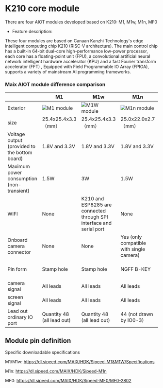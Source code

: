 # K210 core module

There are four AIOT modules developed based on K210: M1, M1w, M1n, MF0

- Feature description:

These four modules are based on Canaan Kanzhi Technology's edge intelligent computing chip K210 (RISC-V architecture). The main control chip has a built-in 64-bit dual-core high-performance low-power processor, each core has a floating-point unit (FPU), a convolutional artificial neural network intelligent hardware accelerator (KPU) and a fast Fourier transform accelerator (FFT) , Equipped with Field Programmable IO Array (FPIOA), supports a variety of mainstream AI programming frameworks.

### Maix AIOT module difference comparison

|                                               | M1                                                           | M1w                                                          | M1n                                                          | MF0                                                          |
| --------------------------------------------- | ------------------------------------------------------------ | ------------------------------------------------------------ | ------------------------------------------------------------ | ------------------------------------------------------------ |
| Exterior                                      | ![M1 module](../../assets/mf_module/m1_m1w/sipeed_m1_module.png) | ![M1W module](../../assets/mf_module/m1_m1w/sipeed_m1w_module.png) | ![M1n module](../../assets/mf_module/m1n/sipeed_m1n_module.png) | ![MF0 module](../../assets/mf_module/mf0_mf0dock/sipeed_mf0_module.png) |
| size                                          | 25.4x25.4x3.3（mm）                                          | 25.4x25.4x3.3（mm）                                          | 25.0x22.0x2.7（mm）                                          | 20.0x20.0x4.5（mm）                                          |
| Voltage output (provided to the bottom board) | 1.8V and 3.3V                                                | 1.8V and 3.3V                                                | 1.8V and 3.3V                                                | 3.3V                                                         |
| Maximum power consumption (non-transient)     | 1.5W                                                         | 3W                                                           | 1.5W                                                         | 1.5W                                                         |
| WIFI                                          | None                                                         | K210 and ESP8285 are connected through SPI interface and serial port | None                                                         | None                                                         |
| Onboard camera connector                      | None                                                         | None                                                         | Yes (only compatible with single camera)                     | Yes (only compatible with single camera)                     |
| Pin form                                      | Stamp hole                                                   | Stamp hole                                                   | NGFF  B-KEY                                                  | 2.54mm pitch through pad + SMD pad                           |
| camera signal                                 | All leads                                                    | All leads                                                    | All leads                                                    | None                                                         |
| screen signal                                 | All leads                                                    | All leads                                                    | All leads                                                    | None                                                         |
| Lead out ordinary IO port                     | Quantity 48 (all lead out)                                   | Quantity 48 (all lead out)                                   | 44 (not drawn by IO0-3)                                      | 9                                                            |



## Module pin definition

Specific downloadable specifications

M1/M1w: https://dl.sipeed.com/MAIX/HDK/Sipeed-M1&M1W/Specifications

M1n: https://dl.sipeed.com/MAIX/HDK/Sipeed-M1n

MF0: https://dl.sipeed.com/MAIX/HDK/Sipeed-MF0/MF0-2802
